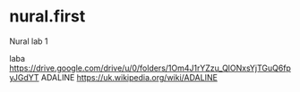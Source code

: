# nural.first
Nural lab 1

laba https://drive.google.com/drive/u/0/folders/1Om4J1rYZzu_QlONxsYjTGuQ6fpyJGdYT
ADALINE https://uk.wikipedia.org/wiki/ADALINE
